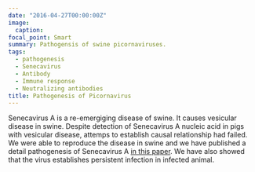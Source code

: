 ```yaml
---
date: "2016-04-27T00:00:00Z"
image:
  caption: 
focal_point: Smart
summary: Pathogensis of swine picornaviruses.
tags:
  - pathogenesis
  - Senecavirus
  - Antibody
  - Immune response
  - Neutralizing antibodies
title: Pathogenesis of Picornavirus 
---
```

  
Senecavirus A is a re-emergiging disease of swine. It causes vesicular disease in swine. Despite detection of Senecavirus A nucleic acid in pigs with vesicular disease, attemps to establish causal relationship had failed. 
We were able to reproduce the disease in swine and we have published a detail pathogenesis of Senecavirus A [in this paper](http://lokfiles.netlify.com/sva-pathogenesis.pdf).
We have also showed that the virus establishes persistent infection in infected animal. 